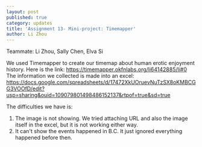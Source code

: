 ```yaml
---
layout: post
published: true
category: updates
title: 'Assignment 13- Mini-project: Timemapper'
author: Li Zhou
---
```


Teammate: Li Zhou, Sally Chen, Elva Si

We used Timemapper to create our timemap about human erotic enjoyment history. Here is the link: https://timemapper.okfnlabs.org/li64142885/li#0
The information we collected is made into an excel: https://docs.google.com/spreadsheets/d/17472XkUOruevNuTzSX8oKMBCGG3VOOfD/edit?usp=sharing&ouid=109079801498486152137&rtpof=true&sd=true

The difficulties we have is:
1. The image is not showing. We tried attaching URL and also the image itself in the excel, but it is not working either way.
2. It can't show the events happened in B.C. It just ignored everything happened before then.



